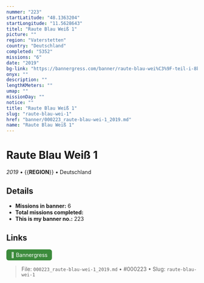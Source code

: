 ```yaml
---
nummer: "223"
startLatitude: "48.1363204"
startLongitude: "11.5628643"
titel: "Raute Blau Weiß 1"
picture: ""
region: "Vaterstetten"
country: "Deutschland"
completed: "5352"
missions: "6"
date: "2019"
bg-link: "https://bannergress.com/banner/raute-blau-wei%C3%9F-teil-i-8b53"
onyx: ""
description: ""
lengthKMeters: ""
umap: ""
missionDay: ""
notice: ""
title: "Raute Blau Weiß 1"
slug: "raute-blau-wei-1"
href: "banner/000223_raute-blau-wei-1_2019.md"
name: "Raute Blau Weiß 1"
---
```

# Raute Blau Weiß 1

*2019* • {{__REGION__}} • Deutschland





## Details

- **Missions in banner:** 6
- **Total missions completed:** 
- **This is my banner no.:** 223





## Links
<a href="https://bannergress.com/banner/raute-blau-wei%C3%9F-teil-i-8b53" target="_blank" style="display:inline-block;margin-right:8px;padding:6px 12px;background:#3c8b3c;color:#fff;text-decoration:none;border-radius:6px;">🔗 Bannergress</a>



> File: `000223_raute-blau-wei-1_2019.md` • #000223 • Slug: `raute-blau-wei-1`
